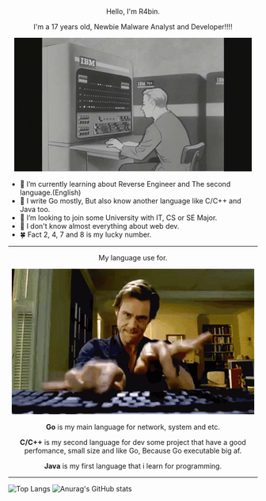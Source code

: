 <p align="center">
    Hello, I'm R4bin.
</p>

<p align="center">
    I'm a 17 years old, Newbie Malware Analyst and Developer!!!!
</p>

<p align="center">
    <img src="qweoiuqweiu.gif" alt="Typing">
</p>

- 🌱 I’m currently learning about Reverse Engineer and The second language.(English)
- 👾 I write Go mostly, But also know another language like C/C++ and Java too.
- 🧢 I’m looking to join some University with IT, CS or SE Major.
- 🤏 I don't know almost everything about web dev.
- 🍀 Fact 2, 4, 7 and 8 is my lucky number. 

---

<p align="center">
    My language use for.
</p>

<p align="center">
    <img src="pqoiwe.gif" alt="Typing2">
</p>

<p align="center">
    <strong>Go</strong> is my main language for network, system and etc.
</p>
<p align="center">
    <strong>C/C++</strong> is my second language for dev some project that have a good perfomance, small size and like Go, Because Go executable big af.
</p>
<p align="center">
    <strong>Java</strong> is my first language that i learn for programming.
</p>

---

![Top Langs](https://github-readme-stats.vercel.app/api/top-langs/?username=R4bin)
![Anurag's GitHub stats](https://github-readme-stats.vercel.app/api?username=R4bin)
